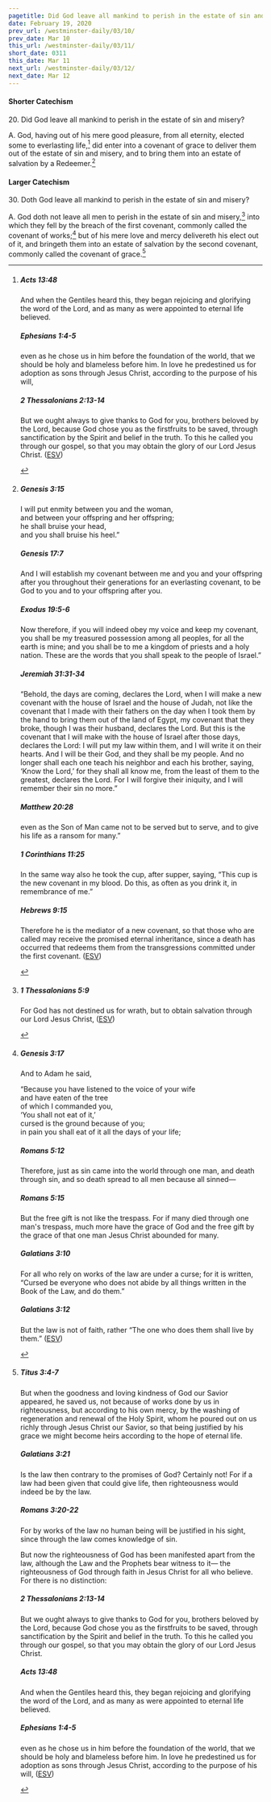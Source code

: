 ```yaml
---
pagetitle: Did God leave all mankind to perish in the estate of sin and misery?
date: February 19, 2020
prev_url: /westminster-daily/03/10/
prev_date: Mar 10
this_url: /westminster-daily/03/11/
short_date: 0311
this_date: Mar 11
next_url: /westminster-daily/03/12/
next_date: Mar 12
---
```


#### Shorter Catechism

20\. Did God leave all mankind to perish in the estate of sin and misery?

A. God, having out of his mere good pleasure, from all eternity, elected some to everlasting life,[^fnref:wsc1] did enter into a covenant of grace to deliver them out of the estate of sin and misery, and to bring them into an estate of salvation by a Redeemer.[^fnref:wsc2]


[^fnref:wsc1]: <div class="esv"><h5>Acts 13:48</h5> <div class="esv-text"><p id="p44013048.01-1">And when the Gentiles heard this, they began rejoicing and glorifying the word of the Lord, and as many as were appointed to eternal life believed.</p> </div><h5>Ephesians 1:4-5</h5> <div class="esv-text"><p id="p49001004.01-2">even as he chose us in him before the foundation of the world, that we should be holy and blameless before him. In love he predestined us for adoption as sons through Jesus Christ, according to the purpose of his will,</p> </div><h5>2 Thessalonians 2:13-14</h5> <div class="esv-text"> <p id="p53002013.03-3">But we ought always to give thanks to God for you, brothers beloved by the Lord, because God chose you as the firstfruits to be saved, through sanctification by the Spirit and belief in the truth. To this he called you through our gospel, so that you may obtain the glory of our Lord Jesus Christ.  (<a href="http://www.esv.org" class="copyright">ESV</a>)</p> </div> </div>

[^fnref:wsc2]: <div class="esv"><h5>Genesis 3:15</h5> <div class="esv-text"><div class="block-indent"> <p class="line-group" id="p01003015.01-1">I will put enmity between you and the woman,<br /> <span class="indent"></span>and between your offspring and her offspring;<br /> he shall bruise your head,<br /> <span class="indent"></span>and you shall bruise his heel.&#8221;</p> </div> </div><h5>Genesis 17:7</h5> <div class="esv-text"><p id="p01017007.01-2">And I will establish my covenant between me and you and your offspring after you throughout their generations for an everlasting covenant, to be God to you and to your offspring after you.</p> </div><h5>Exodus 19:5-6</h5> <div class="esv-text"><p id="p02019005.01-3">Now therefore, if you will indeed obey my voice and keep my covenant, you shall be my treasured possession among all peoples, for all the earth is mine; and you shall be to me a kingdom of priests and a holy nation. These are the words that you shall speak to the people of Israel.&#8221;</p> </div><h5>Jeremiah 31:31-34</h5> <div class="esv-text"> <p id="p24031031.04-4">&#8220;Behold, the days are coming, declares the <span class="small-caps">Lord</span>, when I will make a new covenant with the house of Israel and the house of Judah, not like the covenant that I made with their fathers on the day when I took them by the hand to bring them out of the land of Egypt, my covenant that they broke, though I was their husband, declares the <span class="small-caps">Lord</span>. But this is the covenant that I will make with the house of Israel after those days, declares the <span class="small-caps">Lord</span>: I will put my law within them, and I will write it on their hearts. And I will be their God, and they shall be my people. And no longer shall each one teach his neighbor and each his brother, saying, &#8216;Know the <span class="small-caps">Lord</span>,&#8217; for they shall all know me, from the least of them to the greatest, declares the <span class="small-caps">Lord</span>. For I will forgive their iniquity, and I will remember their sin no more.&#8221;</p> </div><h5>Matthew 20:28</h5> <div class="esv-text"><p id="p40020028.01-5"><span class="woc">even as the Son of Man came not to be served but to serve, and to give his life as a ransom for many.&#8221;</span></p> </div><h5>1 Corinthians 11:25</h5> <div class="esv-text"><p id="p46011025.01-6">In the same way also he took the cup, after supper, saying, <span class="woc">&#8220;This cup is the new covenant in my blood. Do this, as often as you drink it, in remembrance of me.&#8221;</span></p> </div><h5>Hebrews 9:15</h5> <div class="esv-text"><p id="p58009015.01-7">Therefore he is the mediator of a new covenant, so that those who are called may receive the promised eternal inheritance, since a death has occurred that redeems them from the transgressions committed under the first covenant.  (<a href="http://www.esv.org" class="copyright">ESV</a>)</p> </div> </div>


#### Larger Catechism

30\. Doth God leave all mankind to perish in the estate of sin and misery?

A. God doth not leave all men to perish in the estate of sin and misery,[^fnref:wlc1] into which they fell by the breach of the first covenant, commonly called the covenant of works;[^fnref:wlc2] but of his mere love and mercy delivereth his elect out of it, and bringeth them into an estate of salvation by the second covenant, commonly called the covenant of grace.[^fnref:wlc3]


[^fnref:wlc1]: <div class="esv"><h5>1 Thessalonians 5:9</h5> <div class="esv-text"><p id="p52005009.01-1">For God has not destined us for wrath, but to obtain salvation through our Lord Jesus Christ,  (<a href="http://www.esv.org" class="copyright">ESV</a>)</p> </div> </div>

[^fnref:wlc2]: <div class="esv"><h5>Genesis 3:17</h5> <div class="esv-text"><p id="p01003017.01-1">And to Adam he said,</p> <div class="block-indent"> <p class="line-group" id="p01003017.06-1">&#8220;Because you have listened to the voice of your wife<br /> <span class="indent"></span>and have eaten of the tree<br /> of which I commanded you,<br /> <span class="indent"></span>&#8216;You shall not eat of it,&#8217;<br /> cursed is the ground because of you;<br /> <span class="indent"></span>in pain you shall eat of it all the days of your life;</p> </div> </div><h5>Romans 5:12</h5> <div class="esv-text"> <p id="p45005012.07-2">Therefore, just as sin came into the world through one man, and death through sin, and so death spread to all men because all sinned&#8212;</p> </div><h5>Romans 5:15</h5> <div class="esv-text"><p id="p45005015.01-3">But the free gift is not like the trespass. For if many died through one man's trespass, much more have the grace of God and the free gift by the grace of that one man Jesus Christ abounded for many.</p> </div><h5>Galatians 3:10</h5> <div class="esv-text"> <p id="p48003010.07-4">For all who rely on works of the law are under a curse; for it is written, &#8220;Cursed be everyone who does not abide by all things written in the Book of the Law, and do them.&#8221;</p> </div><h5>Galatians 3:12</h5> <div class="esv-text"><p id="p48003012.01-5">But the law is not of faith, rather &#8220;The one who does them shall live by them.&#8221;  (<a href="http://www.esv.org" class="copyright">ESV</a>)</p> </div> </div>

[^fnref:wlc3]: <div class="esv"><h5>Titus 3:4-7</h5> <div class="esv-text"><p id="p56003004.01-1">But when the goodness and loving kindness of God our Savior appeared, he saved us, not because of works done by us in righteousness, but according to his own mercy, by the washing of regeneration and renewal of the Holy Spirit, whom he poured out on us richly through Jesus Christ our Savior, so that being justified by his grace we might become heirs according to the hope of eternal life.</p> </div><h5>Galatians 3:21</h5> <div class="esv-text"><p id="p48003021.01-2">Is the law then contrary to the promises of God? Certainly not! For if a law had been given that could give life, then righteousness would indeed be by the law.</p> </div><h5>Romans 3:20-22</h5> <div class="esv-text"><p id="p45003020.01-3">For by works of the law no human being will be justified in his sight, since through the law comes knowledge of sin.</p>   <p id="p45003021.07-3">But now the righteousness of God has been manifested apart from the law, although the Law and the Prophets bear witness to it&#8212; the righteousness of God through faith in Jesus Christ for all who believe. For there is no distinction:</p> </div><h5>2 Thessalonians 2:13-14</h5> <div class="esv-text"> <p id="p53002013.03-4">But we ought always to give thanks to God for you, brothers beloved by the Lord, because God chose you as the firstfruits to be saved, through sanctification by the Spirit and belief in the truth. To this he called you through our gospel, so that you may obtain the glory of our Lord Jesus Christ.</p> </div><h5>Acts 13:48</h5> <div class="esv-text"><p id="p44013048.01-5">And when the Gentiles heard this, they began rejoicing and glorifying the word of the Lord, and as many as were appointed to eternal life believed.</p> </div><h5>Ephesians 1:4-5</h5> <div class="esv-text"><p id="p49001004.01-6">even as he chose us in him before the foundation of the world, that we should be holy and blameless before him. In love he predestined us for adoption as sons through Jesus Christ, according to the purpose of his will,  (<a href="http://www.esv.org" class="copyright">ESV</a>)</p> </div> </div>

